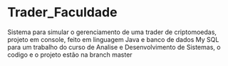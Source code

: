 # Trader_Faculdade
Sistema para simular o gerenciamento de uma trader de criptomoedas, projeto em console, feito em linguagem Java e banco de dados My SQL para um trabalho do curso de Analise e Desenvolvimento de Sistemas, o codigo e o projeto estão na branch master
